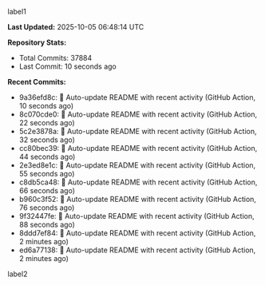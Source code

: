 
label1 
<!-- ACTIVITY_START -->
**Last Updated:** 2025-10-05 06:48:14 UTC

**Repository Stats:**
- Total Commits: 37884
- Last Commit: 10 seconds ago

**Recent Commits:**
- 9a36efd8c: 🤖 Auto-update README with recent activity (GitHub Action, 10 seconds ago)
- 8c070cde0: 🤖 Auto-update README with recent activity (GitHub Action, 22 seconds ago)
- 5c2e3878a: 🤖 Auto-update README with recent activity (GitHub Action, 32 seconds ago)
- cc80bec39: 🤖 Auto-update README with recent activity (GitHub Action, 44 seconds ago)
- 2e3ed8e1c: 🤖 Auto-update README with recent activity (GitHub Action, 55 seconds ago)
- c8db5ca48: 🤖 Auto-update README with recent activity (GitHub Action, 66 seconds ago)
- b960c3f52: 🤖 Auto-update README with recent activity (GitHub Action, 76 seconds ago)
- 9f32447fe: 🤖 Auto-update README with recent activity (GitHub Action, 88 seconds ago)
- 8ddd7ef84: 🤖 Auto-update README with recent activity (GitHub Action, 2 minutes ago)
- ed6a77138: 🤖 Auto-update README with recent activity (GitHub Action, 2 minutes ago)
<!-- ACTIVITY_END -->

label2
